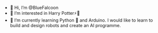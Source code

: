 - 👋 Hi, I’m @BlueFalcoon
- 👀 I’m interested in Harry Potter⚡️🦅
- 🌱 I’m currently learning Python 🐍 and Arduino. I would like to learn to build and design robots and create an AI programme.
  
